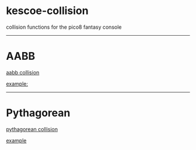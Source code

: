 # kescoe-collision
collision functions for the pico8 fantasy console


________________
# AABB

[aabb collision](https://github.com/WaffleGnome/kescoe-collision/tree/master/aabb)

[example:](https://rawgithub.com/WaffleGnome/kescoe-collision/master/aabb/example_aabb.html)


___________

# Pythagorean
[pythagorean collision](https://github.com/WaffleGnome/kescoe-collision/tree/master/pythagorean)

[example](https://rawgithub.com/WaffleGnome/kescoe-collision/master/pythagorean/pythagorean_theorem.html)
